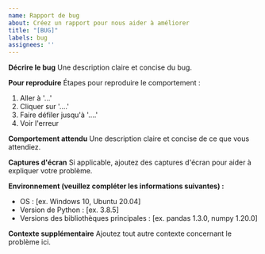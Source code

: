 ```yaml
---
name: Rapport de bug
about: Créez un rapport pour nous aider à améliorer
title: "[BUG]"
labels: bug
assignees: ''
---
```


**Décrire le bug**
Une description claire et concise du bug.

**Pour reproduire**
Étapes pour reproduire le comportement :
1. Aller à '...'
2. Cliquer sur '....'
3. Faire défiler jusqu'à '....'
4. Voir l'erreur

**Comportement attendu**
Une description claire et concise de ce que vous attendiez.

**Captures d'écran**
Si applicable, ajoutez des captures d'écran pour aider à expliquer votre problème.

**Environnement (veuillez compléter les informations suivantes) :**
 - OS : [ex. Windows 10, Ubuntu 20.04]
 - Version de Python : [ex. 3.8.5]
 - Versions des bibliothèques principales : [ex. pandas 1.3.0, numpy 1.20.0]

**Contexte supplémentaire**
Ajoutez tout autre contexte concernant le problème ici.
